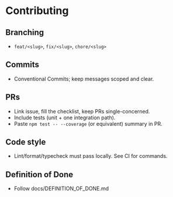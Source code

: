 # Contributing

## Branching
- `feat/<slug>`, `fix/<slug>`, `chore/<slug>`

## Commits
- Conventional Commits; keep messages scoped and clear.

## PRs
- Link issue, fill the checklist, keep PRs single-concerned.
- Include tests (unit + one integration path).
- Paste `npm test -- --coverage` (or equivalent) summary in PR.

## Code style
- Lint/format/typecheck must pass locally. See CI for commands.

## Definition of Done
- Follow docs/DEFINITION_OF_DONE.md
